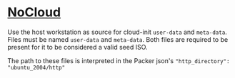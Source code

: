 # [NoCloud](https://cloudinit.readthedocs.io/en/latest/topics/datasources/nocloud.html#datasource-nocloud)

Use the host workstation as source for cloud-init `user-data` and `meta-data`.
Files must be named `user-data` and `meta-data`.
Both files are required to be present for it to be considered a valid seed ISO.

The path to these files is interpreted in the Packer json's `"http_directory": "ubuntu_2004/http"`
